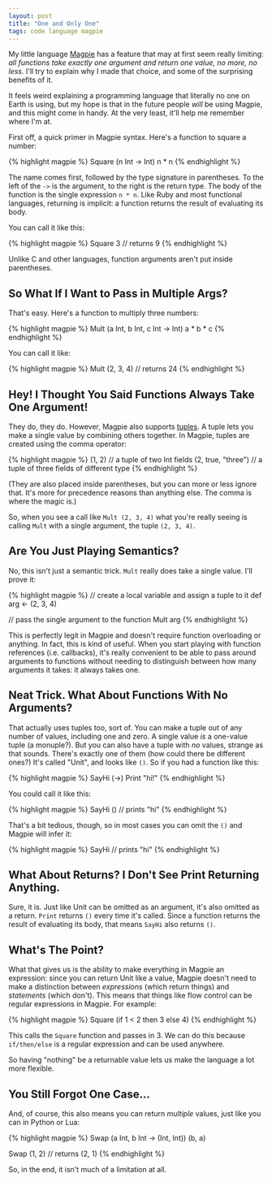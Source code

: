 ```yaml
---
layout: post
title: "One and Only One"
tags: code language magpie
---
```

My little language [Magpie](http://bitbucket.org/munificent/magpie/) has a feature that may at first seem really
limiting: *all functions take exactly one argument and return one value, no
more, no less.* I'll try to explain why I made that choice, and some of the
surprising benefits of it.

It feels weird explaining a programming language that literally no one on
Earth is using, but my hope is that in the future people *will* be using
Magpie, and this might come in handy. At the very least, it'll help me
remember where I'm at.

First off, a quick primer in Magpie syntax. Here's a function to square a
number:

{% highlight magpie %}
Square (n Int -> Int) n * n
{% endhighlight %}

The name comes first, followed by the type signature in parentheses. To the
left of the `->` is the argument, to the right is the return type. The body of
the function is the single expression `n * n`. Like Ruby and most functional
languages, returning is implicit: a function returns the result of evaluating
its body.

You can call it like this:

{% highlight magpie %}
Square 3 // returns 9
{% endhighlight %}

Unlike C and other languages, function arguments aren't put inside
parentheses.

## So What If I Want to Pass in Multiple Args?

That's easy. Here's a function to multiply three numbers:

{% highlight magpie %}
Mult (a Int, b Int, c Int -> Int) a * b * c
{% endhighlight %}

You can call it like:

{% highlight magpie %}
Mult (2, 3, 4) // returns 24
{% endhighlight %}

## Hey! I Thought You Said Functions Always Take One Argument!

They do, they do. However, Magpie also supports [tuples](http://en.wikipedia.org/wiki/Tuple). A tuple lets you
make a single value by combining others together. In Magpie, tuples are
created using the comma operator:

{% highlight magpie %}
(1, 2)             // a tuple of two Int fields
(2, true, "three") // a tuple of three fields of different type
{% endhighlight %}

(They are also placed inside parentheses, but you can more or less ignore
that. It's more for precedence reasons than anything else. The comma is where
the magic is.)

So, when you see a call like `Mult (2, 3, 4)` what you're really seeing is
calling `Mult` with a single argument, the tuple `(2, 3, 4)`.

## Are You Just Playing Semantics?

No, this isn't just a semantic trick. `Mult` really does take a single value.
I'll prove it:

{% highlight magpie %}
// create a local variable and assign a tuple to it
def arg <- (2, 3, 4)

// pass the single argument to the function
Mult arg
{% endhighlight %}

This is perfectly legit in Magpie and doesn't require function overloading or
anything. In fact, this is kind of useful. When you start playing with
function references (i.e. callbacks), it's really convenient to be able to
pass around arguments to functions without needing to distinguish between how
many arguments it takes: it always takes one.

## Neat Trick. What About Functions With No Arguments?

That actually uses tuples too, sort of. You can make a tuple out of any number
of values, including one and zero. A single value _is_ a one-value tuple (a
monuple?). But you can also have a tuple with _no_ values, strange as that
sounds. There's exactly one of them (how could there be different ones?) It's
called "Unit", and looks like `()`. So if you had a function like this:

{% highlight magpie %}
SayHi (->) Print "hi!"
{% endhighlight %}

You could call it like this:

{% highlight magpie %}
SayHi () // prints "hi"
{% endhighlight %}

That's a bit tedious, though, so in most cases you can omit the `()` and
Magpie will infer it:

{% highlight magpie %}
SayHi // prints "hi"
{% endhighlight %}

## What About Returns? I Don't See Print Returning Anything.

Sure, it is. Just like Unit can be omitted as an argument, it's also omitted
as a return. `Print` returns `()` every time it's called. Since a function
returns the result of evaluating its body, that means `SayHi` also returns
`()`.

## What's The Point?

What that gives us is the ability to make everything in Magpie an expression:
since you can return Unit like a value, Magpie doesn't need to make a
distinction between *expressions* (which return things) and *statements*
(which don't). This means that things like flow control can be regular
expressions in Magpie. For example:

{% highlight magpie %}
Square (if 1 < 2 then 3 else 4)
{% endhighlight %}

This calls the `Square` function and passes in 3. We can do this because
`if/then/else` is a regular expression and can be used anywhere.

So having "nothing" be a returnable value lets us make the language a lot more
flexible.

## You Still Forgot One Case&hellip;

And, of course, this also means you can return *multiple* values, just like
you can in Python or Lua:

{% highlight magpie %}
Swap (a Int, b Int -> (Int, Int)) (b, a)

Swap (1, 2) // returns (2, 1)
{% endhighlight %}

So, in the end, it isn't much of a limitation at all.
